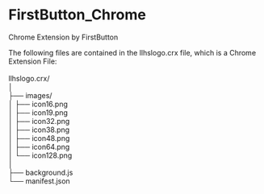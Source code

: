 # FirstButton_Chrome
Chrome Extension by FirstButton

The following files are contained in the llhslogo.crx file, which is a Chrome Extension File:<br />
       		 <br />
llhslogo.crx/<br />
│<br />
├── images/ <br />
│ <space><space> ├── icon16.png  <br />
│   ├── icon19.png  <br />
│   ├── icon32.png  <br />
│   ├── icon38.png  <br />
│   ├── icon48.png  <br />
│   ├── icon64.png  <br />
│   └── icon128.png <br />
│<br />
├── background.js  <br />
└── manifest.json  <br />

